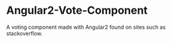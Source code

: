 # Angular2-Vote-Component
A voting component made with Angular2 found on sites such as stackoverflow.
